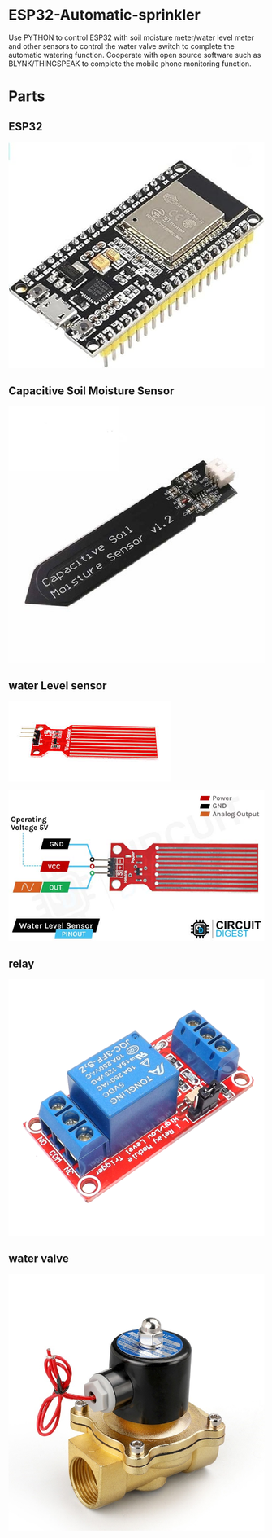 ESP32-Automatic-sprinkler
==========================
Use PYTHON to control ESP32 with soil moisture meter/water level meter and other sensors to control the water valve switch to complete the automatic watering function. Cooperate with open source software such as BLYNK/THINGSPEAK to complete the mobile phone monitoring function.

Parts
==========================

ESP32
--------------------------
![](https://github.com/tyhsup/ESP32-Automatic-sprinkler/raw/main/photo/ESP32.jpg)

Capacitive Soil Moisture Sensor
--------------------------
![](https://github.com/tyhsup/ESP32-Automatic-sprinkler/raw/main/photo/Capacitive-Soil-Moisture-Sensor.jpg)

water Level sensor
--------------------------
![](https://github.com/tyhsup/ESP32-Automatic-sprinkler/raw/main/photo/Water-Level-Sensor.jpg)

![](https://github.com/tyhsup/ESP32-Automatic-sprinkler/raw/main/photo/Water-Level-Sensor-Pinout.jpg)

relay
--------------------------
![](https://github.com/tyhsup/ESP32-Automatic-sprinkler/raw/main/photo/relay.png)

water valve
--------------------------
![](https://github.com/tyhsup/ESP32-Automatic-sprinkler/raw/main/photo/water-valve.jpg)

